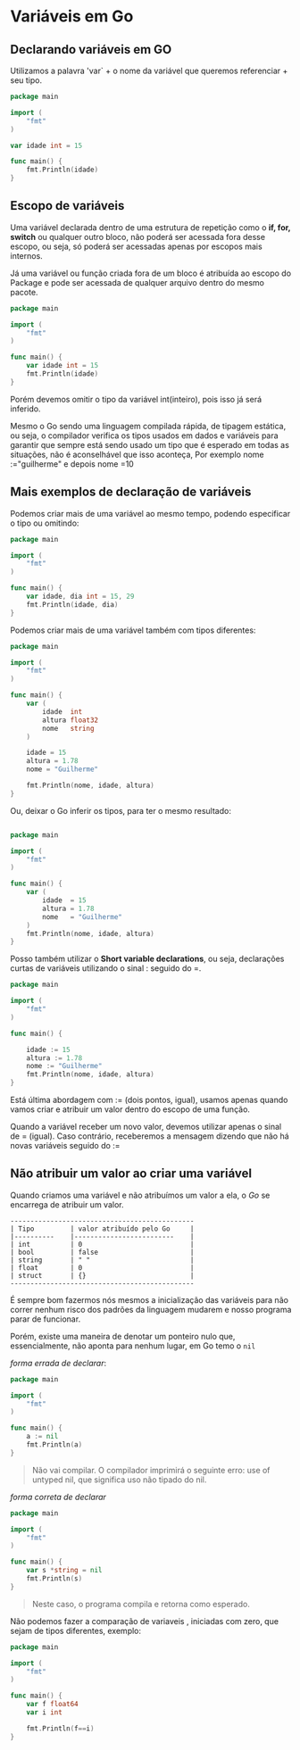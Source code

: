 # Variáveis em Go

## Declarando variáveis em GO

Utilizamos a palavra 'var` + o nome da variável que queremos referenciar + seu tipo.

~~~go
package main

import (
    "fmt"
)

var idade int = 15

func main() {
    fmt.Println(idade)
}
~~~

## Escopo de variáveis

Uma variável declarada dentro de uma estrutura de repetição como o **if, for, switch** ou qualquer outro bloco, não poderá ser acessada fora desse escopo, ou seja, só poderá ser acessadas apenas por escopos mais internos.

Já uma variável ou função criada fora de um bloco é atribuída ao escopo do Package e pode ser acessada de qualquer arquivo dentro do mesmo pacote.

~~~go
package main

import (
    "fmt"
)

func main() {
    var idade int = 15
    fmt.Println(idade)
}
~~~

Porém devemos omitir o tipo da variável int(inteiro), pois isso já será inferido.

Mesmo o Go sendo uma linguagem compilada rápida, de tipagem estática, ou seja, o compilador verifica os tipos usados em dados e variáveis para garantir que sempre está sendo usado um tipo que é esperado em todas as situações, não é aconselhável que isso aconteça, Por exemplo nome :="guilherme" e depois nome =10

## Mais exemplos de declaração de variáveis
Podemos criar mais de uma variável ao mesmo tempo, podendo especificar o tipo ou omitindo:

~~~go
package main

import (
    "fmt"
)

func main() {
    var idade, dia int = 15, 29
    fmt.Println(idade, dia)
}
~~~

Podemos criar mais de uma variável também com tipos diferentes:

~~~go
package main

import (
    "fmt"
)

func main() {
    var (
        idade  int
        altura float32
        nome   string
    )

    idade = 15
    altura = 1.78
    nome = "Guilherme"

    fmt.Println(nome, idade, altura)
}
~~~


Ou, deixar o Go inferir os tipos, para ter o mesmo resultado:

~~~go

package main

import (
    "fmt"
)

func main() {
    var (
        idade  = 15
        altura = 1.78
        nome   = "Guilherme"
    )
    fmt.Println(nome, idade, altura)
}
~~~

Posso também utilizar o **Short variable declarations**, ou seja, declarações curtas de variáveis utilizando o sinal : seguido do =.

~~~go
package main

import (
    "fmt"
)

func main() {

    idade := 15
    altura := 1.78
    nome := "Guilherme"
    fmt.Println(nome, idade, altura)
}
~~~

Está última abordagem com := (dois pontos, igual), usamos apenas quando vamos criar e atribuir um valor dentro do escopo de uma função.

Quando a variável receber um novo valor, devemos utilizar apenas o sinal de = (igual). Caso contrário, receberemos a mensagem dizendo que não há novas variáveis seguido do :=

## Não atribuir um valor ao criar uma variável

Quando criamos uma variável e não atribuímos um valor a ela, o _Go_ se encarrega de atribuir um valor.

~~~
----------------------------------------------
| Tipo         | valor atribuído pelo Go     |
|----------    |-------------------------    |
| int          | 0                           |
| bool         | false                       |
| string       | " "                         |
| float        | 0                           |
| struct       | {}                          |
----------------------------------------------
~~~

É sempre bom fazermos nós mesmos a inicialização das variáveis para não correr nenhum risco dos padrões da linguagem mudarem e nosso programa parar de funcionar.

Porém, existe uma maneira de denotar um ponteiro nulo que, essencialmente, não aponta para nenhum lugar, em Go temo o `nil`

_forma errada de declarar_:

~~~go
package main

import (
    "fmt"
)

func main() {
    a := nil
    fmt.Println(a)
}
~~~


> Não vai compilar.
 O compilador imprimirá o seguinte erro: use of untyped nil, que significa uso não tipado do nil.

_forma correta de declarar_

~~~go
package main

import (
    "fmt"
)

func main() {
    var s *string = nil
    fmt.Println(s)
}
~~~

> Neste caso, o programa compila e retorna <nil> como esperado.


Não podemos fazer a comparação de variaveis , iniciadas com zero, que sejam de tipos diferentes, exemplo:

~~~go
package main

import (
    "fmt"
)

func main() {
    var f float64
    var i int 

    fmt.Println(f==i)
}

~~~
